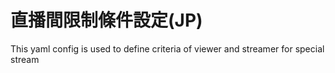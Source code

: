 # 直播間限制條件設定(JP)

This yaml config is used to define criteria of viewer and streamer for special stream
